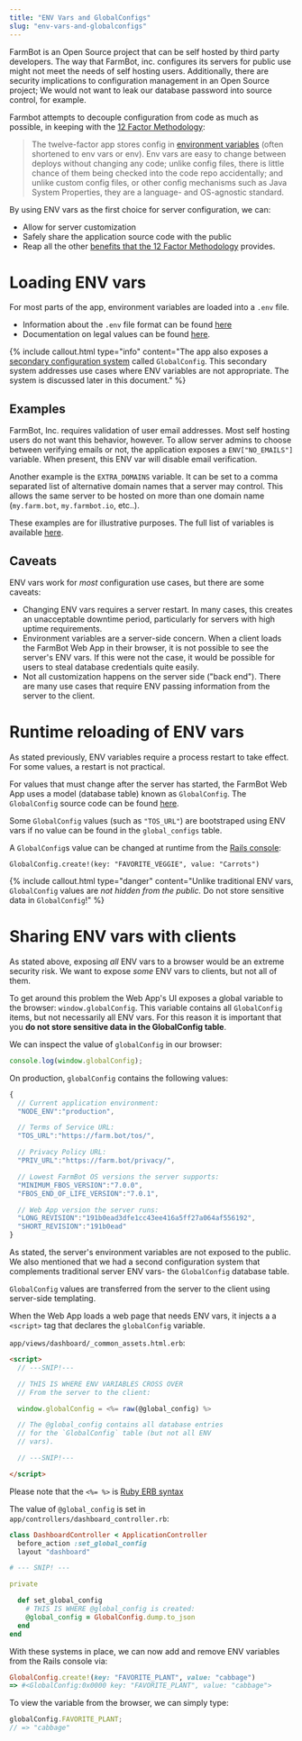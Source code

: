 ```yaml
---
title: "ENV Vars and GlobalConfigs"
slug: "env-vars-and-globalconfigs"
---
```



FarmBot is an Open Source project that can be self hosted by third party developers. The way that FarmBot, inc. configures its servers for public use might not meet the needs of self hosting users. Additionally, there are security implications to configuration management in an Open Source project; We would not want to leak our database password into source control, for example.

Farmbot attempts to decouple configuration from code as much as possible, in keeping with the [12 Factor Methodology](https://12factor.net/config):

 > The twelve-factor app stores config in [environment variables](https://en.wikipedia.org/wiki/Environment_variable) (often shortened to env vars or env). Env vars are easy to change between deploys without changing any code; unlike config files, there is little chance of them being checked into the code repo accidentally; and unlike custom config files, or other config mechanisms such as Java System Properties, they are a language- and OS-agnostic standard.

By using ENV vars as the first choice for server configuration, we can:

 * Allow for server customization
 * Safely share the application source code with the public
 * Reap all the other [benefits that the 12 Factor Methodology](https://thenewstack.io/12-factor-app-streamlines-application-development/) provides.

# Loading ENV vars

For most parts of the app, environment variables are loaded into a `.env` file.

 * Information about the `.env` file format can be found [here](https://docs.docker.com/compose/env-file/)
 * Documentation on legal values can be found [here](https://github.com/FarmBot/Farmbot-Web-App/blob/staging/example.env#L7).

{%
include callout.html
type="info"
content="The app also exposes a [secondary configuration system](https://github.com/FarmBot/Farmbot-Web-App/blob/staging/app/models/global_config.rb) called `GlobalConfig`. This secondary system addresses use cases where ENV variables are not appropriate. The system is discussed later in this document."
%}

## Examples

FarmBot, Inc. requires validation of user email addresses. Most self hosting users do not want this behavior, however. To allow server admins to choose between verifying emails or not, the application exposes a `ENV["NO_EMAILS"]` variable. When present, this ENV var will disable email verification.

Another example is the `EXTRA_DOMAINS` variable. It can be set to a comma separated list of alternative domain names that a server may control. This allows the same server to be hosted on more than one domain name (`my.farm.bot`, `my.farmbot.io`, etc..).

These examples are for illustrative purposes. The full list of variables is available [here](https://github.com/FarmBot/Farmbot-Web-App/blob/staging/example.env#L7).

## Caveats

ENV vars work for _most_ configuration use cases, but there are some caveats:

 * Changing ENV vars requires a server restart. In many cases, this creates an unacceptable downtime period, particularly for servers with high uptime requirements.
 * Environment variables are a server-side concern. When a client loads the FarmBot Web App in their browser, it is not possible to see the server's ENV vars. If this were not the case, it would be possible for users to steal database credentials quite easily.
 * Not all customization happens on the server side ("back end"). There are many use cases that require ENV passing information from the server to the client.

# Runtime reloading of ENV vars

As stated previously, ENV variables require a process restart to take effect. For some values, a restart is not practical.

For values that must change after the server has started, the FarmBot Web App uses a model (database table) known as `GlobalConfig`. The `GlobalConfig` source code can be found [here](https://github.com/FarmBot/Farmbot-Web-App/blob/staging/app/models/global_config.rb).

Some `GlobalConfig` values (such as `"TOS_URL"`) are bootstraped using ENV vars if no value can be found in the `global_configs` table.

A `GlobalConfig`s value can be changed at runtime from the [Rails console](https://guides.rubyonrails.org/command_line.html#rails-console):

```
GlobalConfig.create!(key: "FAVORITE_VEGGIE", value: "Carrots")
```

{%
include callout.html
type="danger"
content="Unlike traditional ENV vars, `GlobalConfig` values are _not hidden from the public._ Do not store sensitive data in `GlobalConfig`!"
%}

# Sharing ENV vars with clients

As stated above, exposing _all_ ENV vars to a browser would be an extreme security risk. We want to expose _some_ ENV vars to clients, but not all of them.

To get around this problem the Web App's UI exposes a global variable to the browser: `window.globalConfig`. This variable contains all `GlobalConfig` items, but not necessarily all ENV vars. For this reason it is important that you **do not store sensitive data in the GlobalConfig table**.

We can inspect the value of `globalConfig` in our browser:

```javascript
console.log(window.globalConfig);
```

On production, `globalConfig` contains the following values:

```javascript
{
  // Current application environment:
  "NODE_ENV":"production",

  // Terms of Service URL:
  "TOS_URL":"https://farm.bot/tos/",

  // Privacy Policy URL:
  "PRIV_URL":"https://farm.bot/privacy/",

  // Lowest FarmBot OS versions the server supports:
  "MINIMUM_FBOS_VERSION":"7.0.0",
  "FBOS_END_OF_LIFE_VERSION":"7.0.1",

  // Web App version the server runs:
  "LONG_REVISION":"191b0ead3dfe1cc43ee416a5ff27a064af556192",
  "SHORT_REVISION":"191b0ead"
}
```

As stated, the server's environment variables are not exposed to the public. We also mentioned that we had a second configuration system that complements traditional server ENV vars- the `GlobalConfig` database table.

`GlobalConfig` values are transferred from the server to the client using server-side templating.

When the Web App loads a web page that needs ENV vars, it injects a a `<script>` tag that declares the `globalConfig` variable.

`app/views/dashboard/_common_assets.html.erb`:

```html
<script>
  // ---SNIP!---

  // THIS IS WHERE ENV VARIABLES CROSS OVER
  // From the server to the client:

  window.globalConfig = <%= raw(@global_config) %>

  // The @global_config contains all database entries
  // for the `GlobalConfig` table (but not all ENV
  // vars).

  // ---SNIP!---

</script>
```

Please note that the `<%= %>` is [Ruby ERB syntax](https://en.wikipedia.org/wiki/ERuby)

The value of `@global_config` is set in `app/controllers/dashboard_controller.rb`:

```ruby
class DashboardController < ApplicationController
  before_action :set_global_config
  layout "dashboard"

# --- SNIP! ---

private

  def set_global_config
    # THIS IS WHERE @global_config is created:
    @global_config = GlobalConfig.dump.to_json
  end
end
```

With these systems in place, we can now add and remove ENV variables from the Rails console via:

```ruby
GlobalConfig.create!(key: "FAVORITE_PLANT", value: "cabbage")
=> #<GlobalConfig:0x0000 key: "FAVORITE_PLANT", value: "cabbage">
```

To view the variable from the browser, we can simply type:

```javascript
globalConfig.FAVORITE_PLANT;
// => "cabbage"
```
